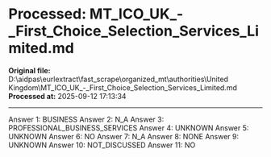 # Processed: MT_ICO_UK_-_First_Choice_Selection_Services_Limited.md

**Original file:** D:\aidpas\eurlextract\fast_scrape\organized_mt\authorities\United Kingdom\MT_ICO_UK_-_First_Choice_Selection_Services_Limited.md
**Processed at:** 2025-09-12 17:13:34

---

Answer 1: BUSINESS
Answer 2: N_A
Answer 3: PROFESSIONAL_BUSINESS_SERVICES
Answer 4: UNKNOWN
Answer 5: UNKNOWN
Answer 6: NO
Answer 7: N_A
Answer 8: NONE
Answer 9: UNKNOWN
Answer 10: NOT_DISCUSSED
Answer 11: NO